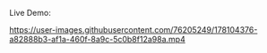 
Live Demo: 

https://user-images.githubusercontent.com/76205249/178104376-a82888b3-af1a-460f-8a9c-5c0b8f12a98a.mp4
